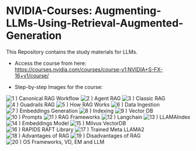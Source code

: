 # NVIDIA-Courses: Augmenting-LLMs-Using-Retrieval-Augmented-Generation

This Repository contains the study materials for LLMs.
- Access the course from here: https://courses.nvidia.com/courses/course-v1:NVIDIA+S-FX-16+v1/course/

- Step-by-step Images for the course: 

![1 ) Canonical RAG Workflow](https://github.com/kuxall/NVIDIA-Courses-Augmenting-LLMs-Using-Retrieval-Augmented-Generation/assets/37800177/da8bbcfc-8dd7-45be-b3b4-61cfe49c0c60)
![2 ) Agent RAG](https://github.com/kuxall/NVIDIA-Courses-Augmenting-LLMs-Using-Retrieval-Augmented-Generation/assets/37800177/b0be0aa3-113c-4571-bab6-ed2dd50ca24f)
![3 ) Classic RAG](https://github.com/kuxall/NVIDIA-Courses-Augmenting-LLMs-Using-Retrieval-Augmented-Generation/assets/37800177/b383b617-6d42-4f78-94bd-cca3e5678b2f)
![4 ) Guadrails RAG](https://github.com/kuxall/NVIDIA-Courses-Augmenting-LLMs-Using-Retrieval-Augmented-Generation/assets/37800177/1c7fad9a-1420-48ee-9ad2-6f37166fe1cd)
![5 ) How RAG Works](https://github.com/kuxall/NVIDIA-Courses-Augmenting-LLMs-Using-Retrieval-Augmented-Generation/assets/37800177/3ee63b82-d0c3-472d-94a1-bc7ba64cb09f)
![6 ) Data Ingestion](https://github.com/kuxall/NVIDIA-Courses-Augmenting-LLMs-Using-Retrieval-Augmented-Generation/assets/37800177/10470585-bc78-4a47-8199-45943e9bddb9)
![7 ) Embeddings Generation](https://github.com/kuxall/NVIDIA-Courses-Augmenting-LLMs-Using-Retrieval-Augmented-Generation/assets/37800177/8c408b22-f248-4229-bc6d-5d892d6f324c)
![8 ) Indexing](https://github.com/kuxall/NVIDIA-Courses-Augmenting-LLMs-Using-Retrieval-Augmented-Generation/assets/37800177/8d09eadc-5355-485c-b0d1-a9bed99fb79e)
![9 ) Vector DB](https://github.com/kuxall/NVIDIA-Courses-Augmenting-LLMs-Using-Retrieval-Augmented-Generation/assets/37800177/03498187-c5c2-4826-8529-b6040eba5c1f)
![10 ) Prompts](https://github.com/kuxall/NVIDIA-Courses-Augmenting-LLMs-Using-Retrieval-Augmented-Generation/assets/37800177/f992cdfe-b765-4881-9603-6c7a219fdc7f)
![11 ) RAG Frameworks](https://github.com/kuxall/NVIDIA-Courses-Augmenting-LLMs-Using-Retrieval-Augmented-Generation/assets/37800177/6be00d60-1d75-4faf-908e-deaa745c1aaa)
![12 ) Langchain](https://github.com/kuxall/NVIDIA-Courses-Augmenting-LLMs-Using-Retrieval-Augmented-Generation/assets/37800177/7bdb0c1a-1190-4edb-a2e3-2e1d04df9ecc)
![13 ) LLAMAIndex](https://github.com/kuxall/NVIDIA-Courses-Augmenting-LLMs-Using-Retrieval-Augmented-Generation/assets/37800177/2406e3bd-258f-411e-9246-09b9e08b8651)
![14 ) Embeddings Model](https://github.com/kuxall/NVIDIA-Courses-Augmenting-LLMs-Using-Retrieval-Augmented-Generation/assets/37800177/151dd94b-bd53-4a5f-a979-d83e0c96b6f2)
![15 ) Milvus VectorDB](https://github.com/kuxall/NVIDIA-Courses-Augmenting-LLMs-Using-Retrieval-Augmented-Generation/assets/37800177/6ac9a2e2-7f86-48a6-8426-3aeb1a274fde)
![16 ) RAPIDS RAFT Library](https://github.com/kuxall/NVIDIA-Courses-Augmenting-LLMs-Using-Retrieval-Augmented-Generation/assets/37800177/e7b8839b-b9b1-4b18-ab06-757785983327)
![17 ) Trained Meta LLAMA2](https://github.com/kuxall/NVIDIA-Courses-Augmenting-LLMs-Using-Retrieval-Augmented-Generation/assets/37800177/85687f4f-8e9e-477b-95c7-62cb44debe28)
![18 ) Advantages of RAG](https://github.com/kuxall/NVIDIA-Courses-Augmenting-LLMs-Using-Retrieval-Augmented-Generation/assets/37800177/40daff8c-2b26-429d-b85b-59a1c6fc0629)
![19 ) Disadvantages of RAG](https://github.com/kuxall/NVIDIA-Courses-Augmenting-LLMs-Using-Retrieval-Augmented-Generation/assets/37800177/9b131924-3e5c-4ebf-a2ac-7f1130ee7cea)
![20 ) OS Frameworks, VD, EM and LLM](https://github.com/kuxall/NVIDIA-Courses-Augmenting-LLMs-Using-Retrieval-Augmented-Generation/assets/37800177/eeb1320d-453d-46da-9b96-109fa80df87b)





















